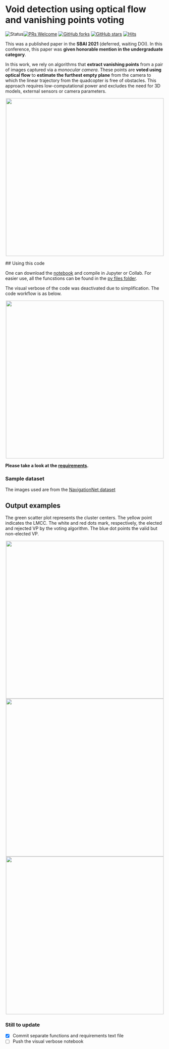 # Void detection using optical flow and vanishing points voting

![Status](https://img.shields.io/static/v1?style=flat&logo=github&label=status&message=finished&color=red)[![PRs Welcome](https://img.shields.io/badge/PRs-welcome-brightgreen.svg)](http://makeapullrequest.com)  [![GitHub forks](https://img.shields.io/github/forks/debOliveira/voidDetection.svg?style=social&label=Fork&maxAge=2592000)](https://GitHub.com/debOliveira/voidDetection/network/) [![GitHub stars](https://img.shields.io/github/stars/debOliveira/voidDetection.svg?style=social&label=Star&maxAge=2592000)](https://GitHub.com/debOliveira/voidDetection/stargazers/) [![Hits](https://hits.seeyoufarm.com/api/count/incr/badge.svg?url=https%3A%2F%2Fgithub.com%2FdebOliveira%2FvoidDetection&count_bg=%2379C83D&title_bg=%23555555&icon=&icon_color=%23E7E7E7&title=hits&edge_flat=false)](https://hits.seeyoufarm.com)

This was a published paper in the **SBAI 2021** (deferred, waiting DOI). In this conference, this paper was **given honorable mention in the undergraduate category**.

In this work, we rely on algorithms that **extract vanishing points** from a pair of images captured via a _monocular camera_. These points are **voted using optical flow** to **estimate the furthest empty plane** from the camera to which the linear trajectory from the quadcopter is free of obstacles. This approach requires low-computational power and excludes the need for 3D models, external sensors or camera parameters. 

<p align="center"><img src="https://user-images.githubusercontent.com/48807586/133134034-49e1b6e9-eaba-4d26-9ca3-5bca7f438caa.png" width="500"/></p>
## Using this code

One can download the [notebook](notebook/public_opticalFlow_NavigationNet.ipynb) and compile in Jupyter or Collab. For easier use, all the funcstions can be found in the [py files folder](py%20files/). 

The visual verbose of the code was deactivated due to simplification. The code workflow is as below.

<p align="center"><img src="https://user-images.githubusercontent.com/48807586/133134284-4e62cc8a-50e2-4e44-a7aa-2c506fe52698.png" width="500"/></p>

**Please take a look at the [requirements](https://github.com/debOliveira/voidDetection/blob/main/requirements.txt).**

### Sample dataset

The images used are from the [NavigationNet dataset](https://www.mvig.org/research/nav/NavigationNet.html)

## Output examples

The green scatter plot represents the cluster centers. The yellow point indicates the LMCC. The white and red dots mark, respectively,  the elected  and rejected VP by the voting algorithm. The blue dot points the valid but non-elected VP.

<p align="center">
  <img src="https://user-images.githubusercontent.com/48807586/133134438-f7e5b073-2559-4693-9792-c22b36039e68.jpg" width="500"/>
  <img src="https://user-images.githubusercontent.com/48807586/133134454-c3390cfa-a521-4bcc-ad5d-feb3d81d7741.jpg" width="500"/>
  <img src="https://user-images.githubusercontent.com/48807586/133134475-128747a6-aaa4-4811-851d-7caf8a13bca2.jpg" width="500"/>
</p>

### Still to update

- [x] Commit separate functions and requirements text file
- [ ] Push the visual verbose notebook
